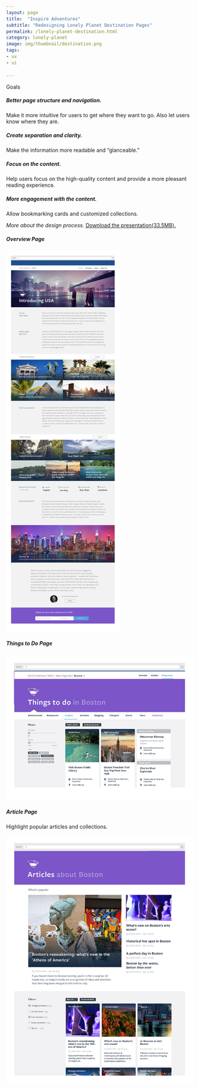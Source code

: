 ```yaml
---
layout: page
title:  "Inspire Adventures"
subtitle: "Redesigning Lonely Planet Destination Pages"
permalink: /lonely-planet-destination.html
category: lonely-planet
image: img/thumbnail/destination.png
tags: 
- ux
- ui

---
```

Goals

<h5>Better page structure and navigation. </h5>

Make it more intuitive for users to get where they
want to go. Also let users know where they are.

<h5>Create separation and clarity.</h5>

Make the information more readable and “glanceable.”
		
<h5>Focus on the content.</h5> 

Help users focus on the high-quality content and provide a more pleasant reading experience.

<h5>More engagement with the content. </h5>

Allow bookmarking cards and customized collections.
		
<i>More about the design process.</i> <a href="https://dl.dropboxusercontent.com/u/280809525/destination_redesign/presentation.pdf">Download the presentation(33.5MB).</a></p>

<h5>Overview Page</h5><img src="img/destination-pages/intro-usa1.jpg">
	
<h5>Things to Do Page</h5>

<img src="img/destination-pages/thingstodo-boston.jpg">
	
<h5>Article Page</h5> 


Highlight popular articles and collections.

<img src="img/destination-pages/article-boston.jpg">
	
